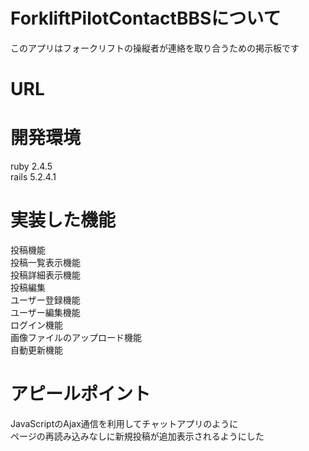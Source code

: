 # ForkliftPilotContactBBSについて
このアプリはフォークリフトの操縦者が連絡を取り合うための掲示板です<br>

# URL
[](https://forklift-pilot-contact-bbs.herokuapp.com/)

# 開発環境
ruby 2.4.5<br>
rails 5.2.4.1<br>

# 実装した機能
投稿機能<br>
投稿一覧表示機能<br>
投稿詳細表示機能<br>
投稿編集<br>
ユーザー登録機能<br>
ユーザー編集機能<br>
ログイン機能<br>
画像ファイルのアップロード機能<br>
自動更新機能<br>

# アピールポイント
JavaScriptのAjax通信を利用してチャットアプリのように<br>
ページの再読み込みなしに新規投稿が追加表示されるようにした






